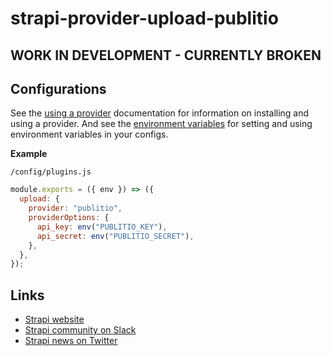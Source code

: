 # strapi-provider-upload-publitio

## WORK IN DEVELOPMENT - CURRENTLY BROKEN

## Configurations

See the [using a provider](https://strapi.io/documentation/developer-docs/latest/development/plugins/upload.html#using-a-provider) documentation for information on installing and using a provider. And see the [environment variables](https://strapi.io/documentation/developer-docs/latest/setup-deployment-guides/configurations.html#environment-variables) for setting and using environment variables in your configs.

**Example**

`/config/plugins.js`

```js
module.exports = ({ env }) => ({
  upload: {
    provider: "publitio",
    providerOptions: {
      api_key: env("PUBLITIO_KEY"),
      api_secret: env("PUBLITIO_SECRET"),
    },
  },
});
```

## Links

- [Strapi website](https://strapi.io/)
- [Strapi community on Slack](https://slack.strapi.io)
- [Strapi news on Twitter](https://twitter.com/strapijs)
